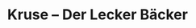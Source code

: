 ---
title: "Kruse – Der Lecker Bäcker"
url: /uelzen/kruse-der-lecker-baecker-bahnhofstrasse/
shop: Bäckerei
---